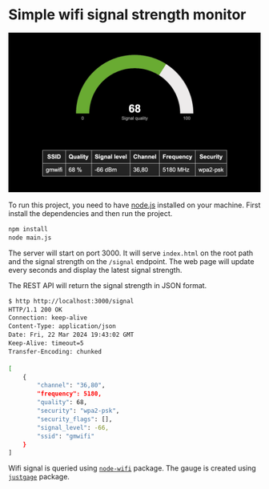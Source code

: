 # Simple wifi signal strength monitor

![wifi signal strength monitor](demo.png)

To run this project, you need to have [node.js](https://nodejs.org/en/download/) installed on your machine.
First install the dependencies and then run the project.

```bash
npm install
node main.js
```

The server will start on port 3000.
It will serve `index.html` on the root path and the signal strength on the `/signal` endpoint.
The web page will update every seconds and display the latest signal strength.

The REST API will return the signal strength in JSON format.

```bash
$ http http://localhost:3000/signal
HTTP/1.1 200 OK
Connection: keep-alive
Content-Type: application/json
Date: Fri, 22 Mar 2024 19:43:02 GMT
Keep-Alive: timeout=5
Transfer-Encoding: chunked

[
    {
        "channel": "36,80",
        "frequency": 5180,
        "quality": 68,
        "security": "wpa2-psk",
        "security_flags": [],
        "signal_level": -66,
        "ssid": "gmwifi"
    }
]
```

Wifi signal is queried using [`node-wifi`](https://www.npmjs.com/package/node-wifi) package.
The gauge is created using [`justgage`](https://toorshia.github.io/justgage/) package.

